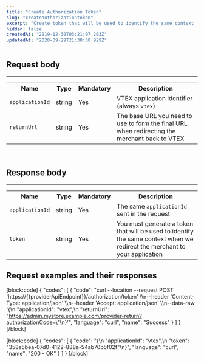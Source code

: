 ```yaml
---
title: "Create Authorization Token"
slug: "createauthorizationtoken"
excerpt: "Create token that will be used to identify the same context  when we redirect the merchant to your application."
hidden: false
createdAt: "2019-12-30T03:21:07.203Z"
updatedAt: "2020-09-29T21:30:30.929Z"
---
```

## Request body
---

<table>
    <tr>
        <th>Name</th>
        <th>Type</th>
        <th>Mandatory</th>
        <th>Description</th>
    </tr>
    <tr>
        <td><code>applicationId</code></td>
        <td>string</td>
        <td>Yes</td>
        <td>VTEX application identifier (always <code>vtex</code>)</td>
    </tr>
    <tr>
        <td><code>returnUrl</code></td>
        <td>string</td>
        <td>Yes</td>
        <td>The base URL you need to use to form the final URL when redirecting the merchant back to VTEX</td>
    </tr>
</table>

</br>

## Response body
---

<table>
    <tr>
        <th>Name</th>
        <th>Type</th>
        <th>Mandatory</th>
        <th>Description</th>
    </tr>
    <tr>
        <td><code>applicationId</code></td>
        <td>string</td>
        <td>Yes</td>
        <td>The same <code>applicationId</code> sent in the request</td>
    </tr>
    <tr>
        <td><code>token</code></td>
        <td>string</td>
        <td>Yes</td>
        <td>You must generate a token that will be used to identify the same context when we redirect the merchant to your application</td>
    </tr>
</table>

## Request examples and their responses
[block:code]
{
  "codes": [
    {
      "code": "curl --location --request POST 'https://{{providerApiEndpoint}}/authorization/token' \\\n--header 'Content-Type: application/json' \\\n--header 'Accept: application/json' \\\n--data-raw '{\n    \"applicationId\": \"vtex\",\n    \"returnUrl\": \"https://admin.mystore.example.com/provider-return?authorizationCode=\"\n}'",
      "language": "curl",
      "name": "Success"
    }
  ]
}
[/block]

[block:code]
{
  "codes": [
    {
      "code": "{\n  \"applicationId\": \"vtex\",\n  \"token\": \"358a5bea-07d0-4122-888a-54ab70b5f02f\"\n}",
      "language": "curl",
      "name": "200 - OK"
    }
  ]
}
[/block]